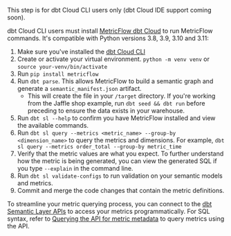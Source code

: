 This step is for dbt Cloud CLI users only (dbt Cloud IDE support coming soon). 

dbt Cloud CLI users must install [MetricFlow dbt Cloud](/docs/build/metricflow-cloud) to run MetricFlow commands. It's compatible with Python versions 3.8, 3.9, 3.10 and 3.11:

1. Make sure you've installed the [dbt Cloud CLI](/docs/cloud/cloud-cli-installation)
2. Create or activate your virtual environment. `python -m venv venv` or `source your-venv/bin/activate`
3. Run `pip install metricflow`
4. Run `dbt parse`. This allows MetricFlow to build a semantic graph and generate a `semantic_manifest.json` artifact.
   - This will create the file in your `/target` directory. If you're working from the Jaffle shop example, run `dbt seed && dbt run` before preceding to ensure the data exists in your warehouse.
5. Run `dbt sl --help` to confirm you have MetricFlow installed and view the available commands.
6. Run `dbt sl query --metrics <metric_name> --group-by <dimension_name>` to query the metrics and dimensions. For example, `dbt sl query --metrics order_total --group-by metric_time`
7.  Verify that the metric values are what you expect. To further understand how the metric is being generated, you can view the generated SQL if you type `--explain` in the command line.
8.  Run `dbt sl validate-configs` to run validation on your semantic models and metrics.
9.   Commit and merge the code changes that contain the metric definitions.

To streamline your metric querying process, you can connect to the [dbt Semantic Layer APIs](/docs/dbt-cloud-apis/sl-api-overview) to access your metrics programmatically. For SQL syntax, refer to [Querying the API for metric metadata](/docs/dbt-cloud-apis/sl-jdbc#querying-the-api-for-metric-metadata) to query metrics using the API.
